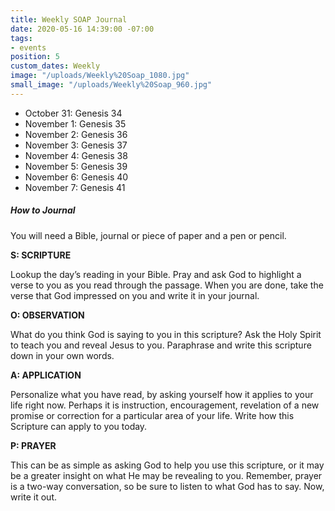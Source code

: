 ```yaml
---
title: Weekly SOAP Journal
date: 2020-05-16 14:39:00 -07:00
tags:
- events
position: 5
custom_dates: Weekly
image: "/uploads/Weekly%20Soap_1080.jpg"
small_image: "/uploads/Weekly%20Soap_960.jpg"
---
```


* October 31: Genesis 34
* November 1: Genesis 35
* November 2: Genesis 36
* November 3: Genesis 37
* November 4: Genesis 38
* November 5: Genesis 39
* November 6: Genesis 40
* November 7: Genesis 41

##### How to Journal

You will need a Bible, journal or piece of paper and a pen or pencil.

**S: SCRIPTURE**

Lookup the day’s reading in your Bible. Pray and ask God to highlight a verse to you as you read through the passage. When you are done, take the verse that God impressed on you and write it in your journal.

**O: OBSERVATION**

What do you think God is saying to you in this scripture? Ask the Holy Spirit to teach you and reveal Jesus to you. Paraphrase and write this scripture down in your own words.

**A: APPLICATION**

Personalize what you have read, by asking yourself how it applies to your life right now. Perhaps it is instruction, encouragement, revelation of a new promise or correction for a particular area of your life. Write how this Scripture can apply to you today.

**P: PRAYER**

This can be as simple as asking God to help you use this scripture, or it may be a greater insight on what He may be revealing to you. Remember, prayer is a two-way conversation, so be sure to listen to what God has to say. Now, write it out.